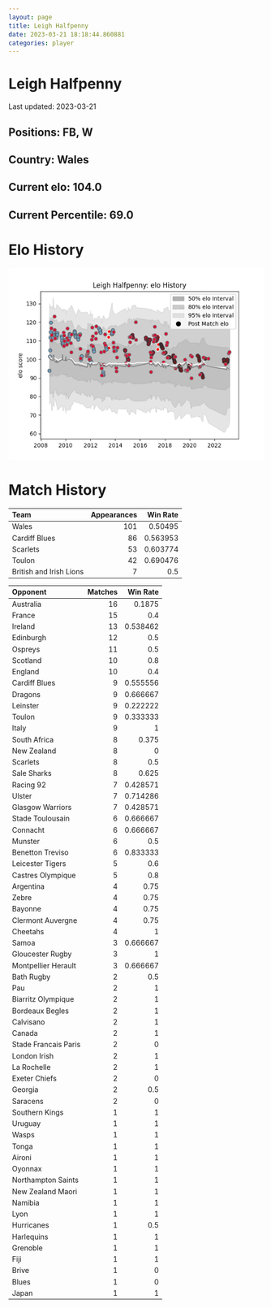 ```yaml
---  
layout: page  
title: Leigh Halfpenny  
date: 2023-03-21 18:18:44.860881  
categories: player  
---
```

# Leigh Halfpenny


Last updated: 2023-03-21
## Positions: FB, W

## Country: Wales

## Current elo: 104.0

## Current Percentile: 69.0

# Elo History


![elo history](history_LeighHalfpenny.png)
# Match History


| Team                    |   Appearances |   Win Rate |
|:------------------------|--------------:|-----------:|
| Wales                   |           101 |   0.50495  |
| Cardiff Blues           |            86 |   0.563953 |
| Scarlets                |            53 |   0.603774 |
| Toulon                  |            42 |   0.690476 |
| British and Irish Lions |             7 |   0.5      |

| Opponent             |   Matches |   Win Rate |
|:---------------------|----------:|-----------:|
| Australia            |        16 |   0.1875   |
| France               |        15 |   0.4      |
| Ireland              |        13 |   0.538462 |
| Edinburgh            |        12 |   0.5      |
| Ospreys              |        11 |   0.5      |
| Scotland             |        10 |   0.8      |
| England              |        10 |   0.4      |
| Cardiff Blues        |         9 |   0.555556 |
| Dragons              |         9 |   0.666667 |
| Leinster             |         9 |   0.222222 |
| Toulon               |         9 |   0.333333 |
| Italy                |         9 |   1        |
| South Africa         |         8 |   0.375    |
| New Zealand          |         8 |   0        |
| Scarlets             |         8 |   0.5      |
| Sale Sharks          |         8 |   0.625    |
| Racing 92            |         7 |   0.428571 |
| Ulster               |         7 |   0.714286 |
| Glasgow Warriors     |         7 |   0.428571 |
| Stade Toulousain     |         6 |   0.666667 |
| Connacht             |         6 |   0.666667 |
| Munster              |         6 |   0.5      |
| Benetton Treviso     |         6 |   0.833333 |
| Leicester Tigers     |         5 |   0.6      |
| Castres Olympique    |         5 |   0.8      |
| Argentina            |         4 |   0.75     |
| Zebre                |         4 |   0.75     |
| Bayonne              |         4 |   0.75     |
| Clermont Auvergne    |         4 |   0.75     |
| Cheetahs             |         4 |   1        |
| Samoa                |         3 |   0.666667 |
| Gloucester Rugby     |         3 |   1        |
| Montpellier Herault  |         3 |   0.666667 |
| Bath Rugby           |         2 |   0.5      |
| Pau                  |         2 |   1        |
| Biarritz Olympique   |         2 |   1        |
| Bordeaux Begles      |         2 |   1        |
| Calvisano            |         2 |   1        |
| Canada               |         2 |   1        |
| Stade Francais Paris |         2 |   0        |
| London Irish         |         2 |   1        |
| La Rochelle          |         2 |   1        |
| Exeter Chiefs        |         2 |   0        |
| Georgia              |         2 |   0.5      |
| Saracens             |         2 |   0        |
| Southern Kings       |         1 |   1        |
| Uruguay              |         1 |   1        |
| Wasps                |         1 |   1        |
| Tonga                |         1 |   1        |
| Aironi               |         1 |   1        |
| Oyonnax              |         1 |   1        |
| Northampton Saints   |         1 |   1        |
| New Zealand Maori    |         1 |   1        |
| Namibia              |         1 |   1        |
| Lyon                 |         1 |   1        |
| Hurricanes           |         1 |   0.5      |
| Harlequins           |         1 |   1        |
| Grenoble             |         1 |   1        |
| Fiji                 |         1 |   1        |
| Brive                |         1 |   0        |
| Blues                |         1 |   0        |
| Japan                |         1 |   1        |